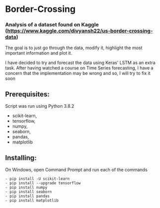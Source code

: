 # Border-Crossing
### Analysis of a dataset found on Kaggle (https://www.kaggle.com/divyansh22/us-border-crossing-data)
The goal is to just go through the data, modify it, highlight the most important information and plot it.

I have decided to try and forecast the data using Keras' LSTM as an extra task.
After having watched a course on Time Series forecasting, I have a concern that the implementation may be wrong and so, I will try to fix it soon

## Prerequisites:
Script was run using Python 3.8.2
- scikit-learn,
- tensorflow,
- numpy,
- seaborn,
- pandas,
- matplotlib

## Installing:
On Windows, open Command Prompt and run each of the commands
```
- pip install -U scikit-learn
- pip install --upgrade tensorflow
- pip install numpy
- pip install seaborn 
- pip install pandas
- pip install matplotlib
```
